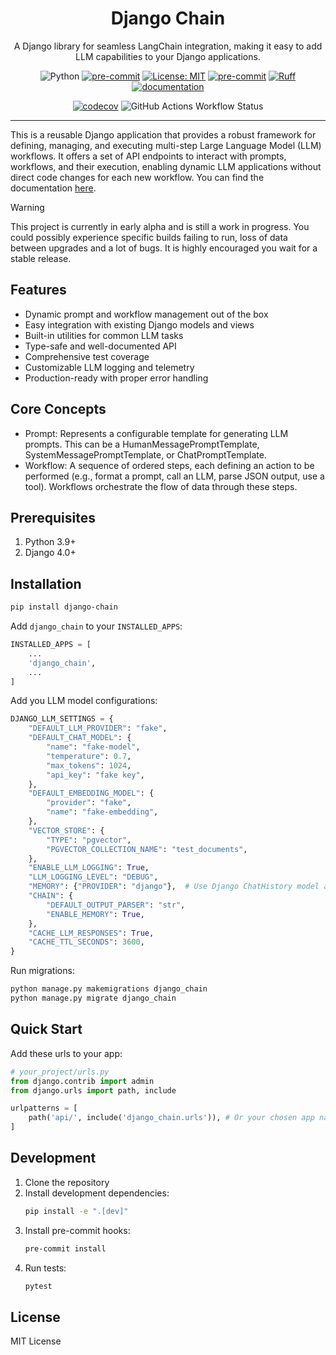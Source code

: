 <h1 align="center" style="border-bottom: none; text-align: center;">Django Chain</h1>
<p align="center" style="text-align: center;">A Django library for seamless LangChain integration, making it easy to add LLM capabilities to your Django applications.</p>

<div align="center" style="text-align: center;">

![Python](https://img.shields.io/python/required-version-toml?tomlFilePath=https%3A%2F%2Fraw.githubusercontent.com%2FBrian-Kariu%2Fdjango-chain%2Fmain%2Fpyproject.toml)
[![pre-commit](https://img.shields.io/badge/pre--commit-enabled-brightgreen?logo=pre-commit&logoColor=white)](https://github.com/pre-commit/pre-commit)
[![License: MIT](https://img.shields.io/badge/License-MIT-yellow.svg)](https://opensource.org/licenses/MIT)
[![pre-commit](https://img.shields.io/badge/pre--commit-enabled-brightgreen?logo=pre-commit&logoColor=white)](https://github.com/pre-commit/pre-commit)
[![Ruff](https://img.shields.io/endpoint?url=https://raw.githubusercontent.com/astral-sh/ruff/main/assets/badge/v2.json)](https://github.com/astral-sh/ruff)
[![documentation](https://img.shields.io/badge/docs-mkdocs-708FCC.svg?style=flat)](https://django-chain.onrender.com/)

</div>
<div align="center" style="text-align: center;">

[![codecov](https://codecov.io/gh/Brian-Kariu/django-chain/graph/badge.svg?token=C2C53JBPKO)](https://codecov.io/gh/Brian-Kariu/django-chain)
![GitHub Actions Workflow Status](https://img.shields.io/github/actions/workflow/status/Brian-Kariu/django-chain/ci.yml)

</div>

---
This is a reusable Django application that provides a robust framework for defining, managing, and executing multi-step Large Language Model (LLM) workflows. It offers a set of API endpoints to interact with prompts, workflows, and their execution, enabling dynamic LLM applications without direct code changes for each new workflow. You can find the documentation [here](https://github.com/Brian-Kariu/django-chain/blob/main/README.md).

> [!WARNING]
> This project is currently in early alpha and is still a work in progress. You could possibly experience specific builds failing to run, loss of data between upgrades and a lot of bugs. It is highly encouraged you wait for a stable release.

## Features

- Dynamic prompt and workflow management out of the box
- Easy integration with existing Django models and views
- Built-in utilities for common LLM tasks
- Type-safe and well-documented API
- Comprehensive test coverage
- Customizable LLM logging and telemetry
- Production-ready with proper error handling

## Core Concepts
- Prompt: Represents a configurable template for generating LLM prompts. This can be a HumanMessagePromptTemplate, SystemMessagePromptTemplate, or ChatPromptTemplate.
- Workflow: A sequence of ordered steps, each defining an action to be performed (e.g., format a prompt, call an LLM, parse JSON output, use a tool). Workflows orchestrate the flow of data through these steps.

## Prerequisites
1. Python 3.9+
2. Django 4.0+

## Installation

```bash
pip install django-chain
```

Add `django_chain` to your `INSTALLED_APPS`:

```python
INSTALLED_APPS = [
    ...
    'django_chain',
    ...
]
```

Add you LLM model configurations:

```python
DJANGO_LLM_SETTINGS = {
    "DEFAULT_LLM_PROVIDER": "fake",
    "DEFAULT_CHAT_MODEL": {
        "name": "fake-model",
        "temperature": 0.7,
        "max_tokens": 1024,
        "api_key": "fake key",
    },
    "DEFAULT_EMBEDDING_MODEL": {
        "provider": "fake",
        "name": "fake-embedding",
    },
    "VECTOR_STORE": {
        "TYPE": "pgvector",
        "PGVECTOR_COLLECTION_NAME": "test_documents",
    },
    "ENABLE_LLM_LOGGING": True,
    "LLM_LOGGING_LEVEL": "DEBUG",
    "MEMORY": {"PROVIDER": "django"},  # Use Django ChatHistory model as primary storage
    "CHAIN": {
        "DEFAULT_OUTPUT_PARSER": "str",
        "ENABLE_MEMORY": True,
    },
    "CACHE_LLM_RESPONSES": True,
    "CACHE_TTL_SECONDS": 3600,
}
```

Run migrations:
```bash
python manage.py makemigrations django_chain
python manage.py migrate django_chain
```

## Quick Start
Add these urls to your app:
```python
# your_project/urls.py
from django.contrib import admin
from django.urls import path, include

urlpatterns = [
    path('api/', include('django_chain.urls')), # Or your chosen app name
]
```

## Development

1. Clone the repository
2. Install development dependencies:
   ```bash
   pip install -e ".[dev]"
   ```
3. Install pre-commit hooks:
   ```bash
   pre-commit install
   ```
4. Run tests:
   ```bash
   pytest
   ```

## License

MIT License
